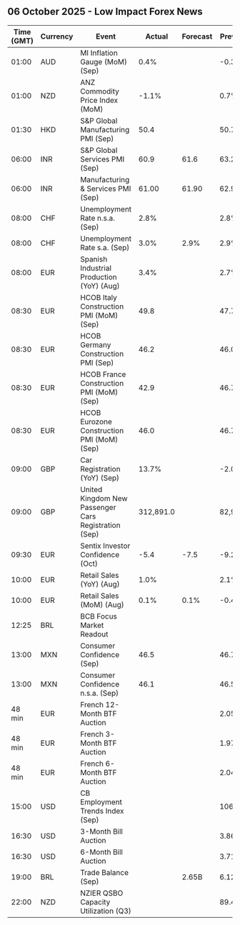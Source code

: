 ## 06 October 2025 - Low Impact Forex News

| Time (GMT) | Currency | Event | Actual | Forecast | Previous |
|------|----------|-------|--------|----------|----------|
| 01:00 | AUD | MI Inflation Gauge (MoM) (Sep) | 0.4% |  | -0.3% |
| 01:00 | NZD | ANZ Commodity Price Index (MoM) | -1.1% |  | 0.7% |
| 01:30 | HKD | S&P Global Manufacturing PMI (Sep) | 50.4 |  | 50.7 |
| 06:00 | INR | S&P Global Services PMI (Sep) | 60.9 | 61.6 | 63.2 |
| 06:00 | INR | Manufacturing & Services PMI (Sep) | 61.00 | 61.90 | 62.90 |
| 08:00 | CHF | Unemployment Rate n.s.a. (Sep) | 2.8% |  | 2.8% |
| 08:00 | CHF | Unemployment Rate s.a. (Sep) | 3.0% | 2.9% | 2.9% |
| 08:00 | EUR | Spanish Industrial Production (YoY) (Aug) | 3.4% |  | 2.7% |
| 08:30 | EUR | HCOB Italy Construction PMI (MoM) (Sep) | 49.8 |  | 47.7 |
| 08:30 | EUR | HCOB Germany Construction PMI (Sep) | 46.2 |  | 46.0 |
| 08:30 | EUR | HCOB France Construction PMI (MoM) (Sep) | 42.9 |  | 46.7 |
| 08:30 | EUR | HCOB Eurozone Construction PMI (MoM) (Sep) | 46.0 |  | 46.7 |
| 09:00 | GBP | Car Registration (YoY) (Sep) | 13.7% |  | -2.0% |
| 09:00 | GBP | United Kingdom New Passenger Cars Registration (Sep) | 312,891.0 |  | 82,908.0 |
| 09:30 | EUR | Sentix Investor Confidence (Oct) | -5.4 | -7.5 | -9.2 |
| 10:00 | EUR | Retail Sales (YoY) (Aug) | 1.0% |  | 2.1% |
| 10:00 | EUR | Retail Sales (MoM) (Aug) | 0.1% | 0.1% | -0.4% |
| 12:25 | BRL | BCB Focus Market Readout |  |  |  |
| 13:00 | MXN | Consumer Confidence (Sep) | 46.5 |  | 46.7 |
| 13:00 | MXN | Consumer Confidence n.s.a. (Sep) | 46.1 |  | 46.5 |
| 48 min | EUR | French 12-Month BTF Auction |  |  | 2.058% |
| 48 min | EUR | French 3-Month BTF Auction |  |  | 1.979% |
| 48 min | EUR | French 6-Month BTF Auction |  |  | 2.042% |
| 15:00 | USD | CB Employment Trends Index (Sep) |  |  | 106.41 |
| 16:30 | USD | 3-Month Bill Auction |  |  | 3.860% |
| 16:30 | USD | 6-Month Bill Auction |  |  | 3.715% |
| 19:00 | BRL | Trade Balance (Sep) |  | 2.65B | 6.12B |
| 22:00 | NZD | NZIER QSBO Capacity Utilization (Q3) |  |  | 89.4% |
